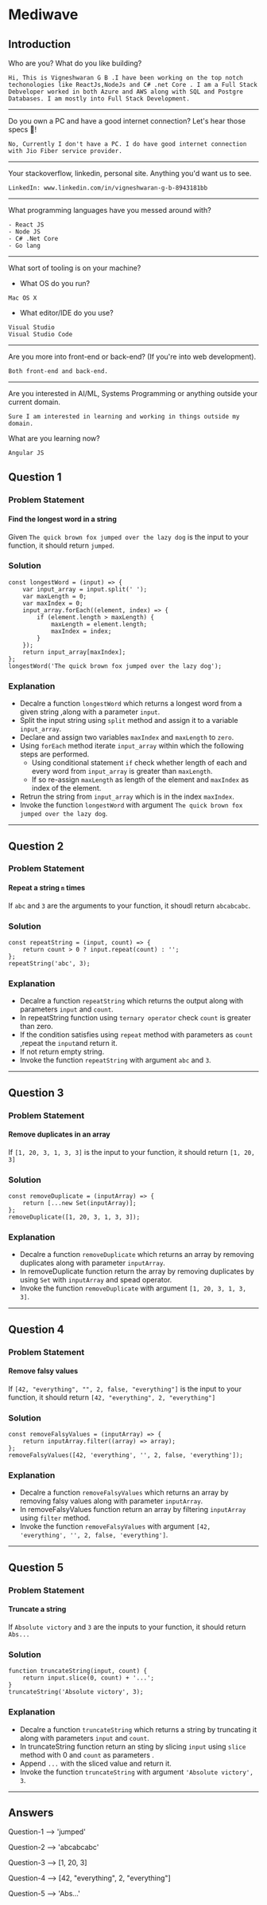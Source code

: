 # **Mediwave**

## **Introduction**

Who are you? What do you like building?

```
Hi, This is Vigneshwaran G B .I have been working on the top notch techonologies like ReactJs,NodeJs and C# .net Core . I am a Full Stack Debveloper worked in both Azure and AWS along with SQL and Postgre Databases. I am mostly into Full Stack Development.
```

---

Do you own a PC and have a good internet connection? Let's hear those specs 💪!

```
No, Currently I don't have a PC. I do have good internet connection with Jio Fiber service provider.
```

---

Your stackoverflow, linkedin, personal site. Anything you'd want us to see.

```
LinkedIn: www.linkedin.com/in/vigneshwaran-g-b-8943181bb
```

---

What programming languages have you messed around with?

```
- React JS
- Node JS
- C# .Net Core
- Go lang
```

---

What sort of tooling is on your machine?

- What OS do you run?

```
Mac OS X
```

- What editor/IDE do you use?

```
Visual Studio
Visual Studio Code

```

---

Are you more into front-end or back-end? (If you're into web development).

```
Both front-end and back-end.
```

---

Are you interested in AI/ML, Systems Programming or anything outside your current domain.

```
Sure I am interested in learning and working in things outside my domain.
```

What are you learning now?

```
Angular JS
```

## **Question 1**

### **Problem Statement**

####

#### **Find the longest word in a string**

Given `The quick brown fox jumped over the lazy dog` is the input to your function, it should return `jumped`.

### **Solution**

```
const longestWord = (input) => {
	var input_array = input.split(' ');
	var maxLength = 0;
	var maxIndex = 0;
	input_array.forEach((element, index) => {
		if (element.length > maxLength) {
			maxLength = element.length;
			maxIndex = index;
		}
	});
	return input_array[maxIndex];
};
longestWord('The quick brown fox jumped over the lazy dog');
```

### **Explanation**

- Decalre a function `longestWord` which returns a longest word from a given string ,along with a parameter `input`.
- Split the input string using `split` method and assign it to a variable `input_array`.
- Declare and assign two variables `maxIndex` and `maxLength` to `zero`.
- Using `forEach` method iterate `input_array` within which the following steps are performed.
  - Using conditional statement `if` check whether length of each and every word from `input_array` is greater than `maxLength`.
  - If so re-assign `maxLength` as length of the element and `maxIndex` as index of the element.
- Retrun the string from `input_array` which is in the index `maxIndex`.
- Invoke the function `longestWord` with argument `The quick brown fox jumped over the lazy dog`.

---

## **Question 2**

### **Problem Statement**

####

#### **Repeat a string `n` times**

If `abc` and `3` are the arguments to your function, it shoudl return `abcabcabc`.

### **Solution**

```
const repeatString = (input, count) => {
	return count > 0 ? input.repeat(count) : '';
};
repeatString('abc', 3);
```

### **Explanation**

- Decalre a function `repeatString` which returns the output along with parameters `input` and `count`.
- In repeatString function using `ternary operator` check `count` is greater than zero.
- If the condition satisfies using `repeat` method with parameters as `count` ,repeat the `input`and return it.
- If not return empty string.
- Invoke the function `repeatString` with argument `abc` and `3`.

---

## **Question 3**

### **Problem Statement**

####

#### **Remove duplicates in an array**

If `[1, 20, 3, 1, 3, 3]` is the input to your function, it should return `[1, 20, 3]`

### **Solution**

```
const removeDuplicate = (inputArray) => {
	return [...new Set(inputArray)];
};
removeDuplicate([1, 20, 3, 1, 3, 3]);
```

### **Explanation**

- Decalre a function `removeDuplicate` which returns an array by removing duplicates along with parameter `inputArray`.
- In removeDuplicate function return the array by removing duplicates by using `Set` with `inputArray` and spead operator.
- Invoke the function `removeDuplicate` with argument `[1, 20, 3, 1, 3, 3]`.

---

## **Question 4**

### **Problem Statement**

####

#### **Remove falsy values**

If `[42, "everything", "", 2, false, "everything"]` is the input to your function, it should return `[42, "everything", 2, "everything"]`

### **Solution**

```
const removeFalsyValues = (inputArray) => {
	return inputArray.filter((array) => array);
};
removeFalsyValues([42, 'everything', '', 2, false, 'everything']);
```

### **Explanation**

- Decalre a function `removeFalsyValues` which returns an array by removing falsy values along with parameter `inputArray`.
- In removeFalsyValues function return an array by filtering `inputArray` using `filter` method.
- Invoke the function `removeFalsyValues` with argument `[42, 'everything', '', 2, false, 'everything']`.

---

## **Question 5**

### **Problem Statement**

####

#### **Truncate a string**

If `Absolute victory` and `3` are the inputs to your function, it should return `Abs...`

### **Solution**

```
function truncateString(input, count) {
	return input.slice(0, count) + '...';
}
truncateString('Absolute victory', 3);
```

### **Explanation**

- Decalre a function `truncateString` which returns a string by truncating it along with parameters `input` and `count`.
- In truncateString function return an sting by slicing `input` using `slice` method with 0 and `count` as parameters .
- Append `...` with the sliced value and return it.
- Invoke the function `truncateString` with argument `'Absolute victory', 3`.

---

## **Answers**

Question-1 --> 'jumped'

Question-2 --> 'abcabcabc'

Question-3 --> [1, 20, 3]

Question-4 --> [42, "everything", 2, "everything"]

Question-5 --> 'Abs...'
